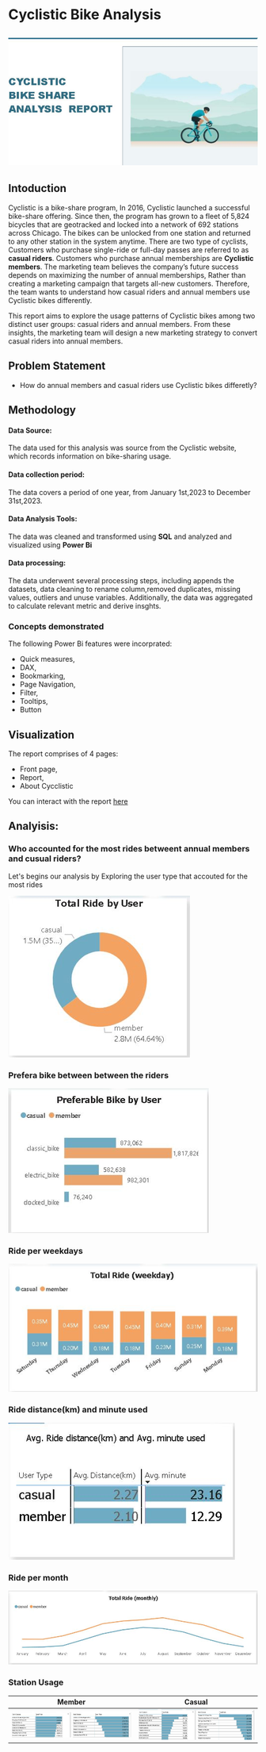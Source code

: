 # Cyclistic Bike Analysis

![](Cyclistic_frontpage.JPG)
---

## Intoduction

Cyclistic is a bike-share program, In 2016, Cyclistic launched a successful bike-share offering. Since then, the program has grown to a fleet of 5,824 bicycles that are geotracked and locked into a network of 692 stations across Chicago. The bikes can be unlocked from one station and returned to any other station in the system anytime.
There are two type of cyclists, Customers who purchase single-ride or full-day passes are referred to as **casual riders**. Customers who purchase annual memberships are **Cyclistic members**.
The  marketing team believes the company’s future success depends on maximizing the number of annual memberships, Rather than creating a marketing campaign that targets all-new customers. Therefore, the team wants to understand how casual riders and annual members use Cyclistic bikes differently.

This report aims to explore the usage patterns of Cyclistic bikes among two distinct user groups: casual riders and annual members.
From these insights, the marketing  team will design a new marketing strategy to convert casual riders into annual members.

## Problem Statement
- How do annual members and casual riders use Cyclistic bikes differetly?

## Methodology

#### Data Source:
The data used for this analysis was source from the Cyclistic website, which records information on bike-sharing usage.
#### Data collection period:
The data covers a period of one year, from January 1st,2023 to December 31st,2023.
#### Data Analysis Tools:
The data was cleaned and transformed using **SQL** and analyzed and visualized using **Power Bi**
#### Data processing:
The data underwent several processing steps, including appends the datasets, data cleaning to rename column,removed duplicates, missing values, outliers and unuse variables.
Additionally, the data was aggregated to calculate relevant metric and derive insghts.


### Concepts demonstrated
The following Power Bi features were incorprated:
- Quick measures,
- DAX,
- Bookmarking,
- Page Navigation,
- Filter,
- Tooltips,
- Button
  
## Visualization
The report comprises of 4 pages:
- Front page,
- Report,
- About Cycclistic

 You can interact with the report [here](https://app.powerbi.com/view?r=eyJrIjoiOGI4MzczMTAtN2Q2OC00YTU4LTgzZDMtNDY3ZTY4MTEwNzA4IiwidCI6Ijc2MTk0OTUzLTA1ZTMtNDZlNi1hMmI5LTQ3NmFkOGE5NGQ2ZSJ9)

 ## Analyisis:

 ### Who accounted for the most rides betweent annual members and cusual riders?
 Let's begins our analysis by Exploring the user type that accouted for the most rides
 
 ![](Total_ride_By_user.JPG)
 

 
 ### Prefera bike between between the riders
 ![](User_Preferable_bike.JPG)

 
 ### Ride per weekdays
 ![](Weekday_ride.JPG)

 
 ### Ride distance(km) and minute used
 ![](ridedistance_minuteused.JPG)

 
 ### Ride per month
 ![](Total_monthlyRide.JPG)


### Station Usage


Member                                             |                                            Casual   
:------------------------------------------------: | :-------------------------------------------------:
![](member_startEnd_station.JPG)                   |  ![](Casual_startEnd_Station.JPG)
   
 



